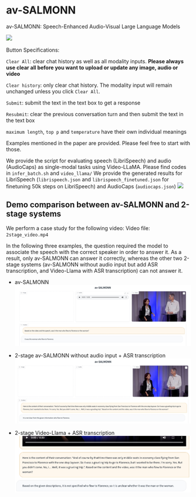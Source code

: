 # av-SALMONN
av-SALMONN: Speech-Enhanced Audio-Visual Large Language Models

<a href='https://a3a2532165c446397d.gradio.live'><img src='https://img.shields.io/badge/gradio-demo-blue'></a>

Button Specifications:

`Clear All`: clear chat history as well as all modality inputs. **Please always use clear all before you want to upload or update any image, audio or video** 

`Clear history`: only clear chat history. The modality input will remain unchanged unless you click `Clear All`.

`Submit`: submit the text in the text box to get a response

`Resubmit`: clear the previous conversation turn and then submit the text in the text box

`maximum length`, `top p` and `temperature` have their own individual meanings

Examples mentioned in the paper are provided. Please feel free to start with those.


We provide the script for evaluating speech (LibriSpeech) and audio (AudioCaps) as single-modal tasks using Video-LLaMA. Please find codes in `infer_batch.sh` and `video_llama/`
We provide the generated results for LibriSpeech (`librispeech.json` and `librispeech_finetuned.json` for finetuning 50k steps on LibriSpeech) and AudioCaps (`audiocaps.json`)
<a href='https://a3a2532165c446397d.gradio.live'><img src='https://img.shields.io/badge/gradio-demo-blue'></a>

## Demo comparison between av-SALMONN and 2-stage systems
We perform a case study for the following video:
Video file: `2stage_video.mp4`

In the following three examples, the question required the model to associate the speech with the correct speaker in order to answer it. As a result, only av-SALMONN can answer it correctly, whereas the other two 2-stage systems (av-SALMONN without audio input but add ASR transcription, and Video-Llama with ASR transcription) can not answer it.
- av-SALMONN
![avsalmonn](2stage1.png)

- 2-stage av-SALMONN without audio input + ASR transcription
![avsalmonn](2stage2.png)

- 2-stage Video-Llama + ASR transcription
![avsalmonn](2stage_videollama.jpeg)

